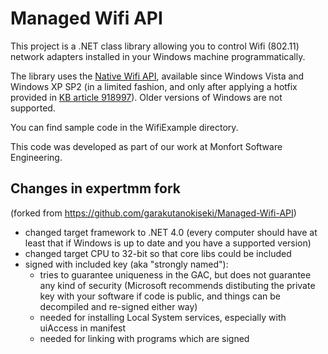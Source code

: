 # Managed Wifi API

This project is a .NET class library allowing you to control Wifi (802.11) network adapters installed in your Windows machine programmatically.  

The library uses the  [Native Wifi API](http://msdn2.microsoft.com/en-us/library/ms705969.aspx), available since Windows Vista and Windows XP SP2 (in a limited fashion, and only after applying a hotfix provided in [KB article 918997](http://support.microsoft.com/kb/918997)). Older versions of Windows are not supported.  

You can find sample code in the WifiExample directory.  

This code was developed as part of our work at Monfort Software Engineering.  

## Changes in expertmm fork
(forked from <https://github.com/garakutanokiseki/Managed-Wifi-API>)
* changed target framework to .NET 4.0 (every computer should have at least that if Windows is up to date and you have a supported version)
* changed target CPU to 32-bit so that core libs could be included
* signed with included key (aka "strongly named"):
	* tries to guarantee uniqueness in the GAC, but does not guarantee any kind of security (Microsoft recommends distibuting the private key with your software if code is public, and things can be decompiled and re-signed either way)
	* needed for installing Local System services, especially with uiAccess in manifest
	* needed for linking with programs which are signed